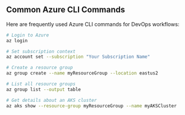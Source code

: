 ## Common Azure CLI Commands

Here are frequently used Azure CLI commands for DevOps workflows:

```bash
# Login to Azure
az login

# Set subscription context
az account set --subscription "Your Subscription Name"

# Create a resource group
az group create --name myResourceGroup --location eastus2

# List all resource groups
az group list --output table

# Get details about an AKS cluster
az aks show --resource-group myResourceGroup --name myAKSCluster
```